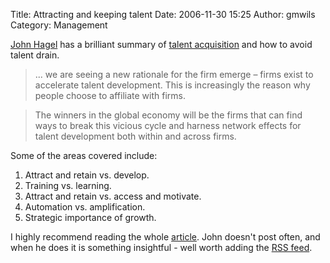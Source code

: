 Title: Attracting and keeping talent
Date: 2006-11-30 15:25
Author: gmwils
Category: Management

[John Hagel][] has a brilliant summary of [talent acquisition][] and how
to avoid talent drain.

> ... we are seeing a new rationale for the firm emerge – firms exist to
> accelerate talent development. This is increasingly the reason why
> people choose to affiliate with firms.

> The winners in the global economy will be the firms that can find ways
> to break this vicious cycle and harness network effects for talent
> development both within and across firms.

Some of the areas covered include:

1.  Attract and retain vs. develop.
2.  Training vs. learning.
3.  Attract and retain vs. access and motivate.
4.  Automation vs. amplification.
5.  Strategic importance of growth.

I highly recommend reading the whole [article][talent acquisition]. John
doesn't post often, and when he does it is something insightful - well
worth adding the [RSS feed][].

  [John Hagel]: http://edgeperspectives.typepad.com/edge_perspectives/
  [talent acquisition]: http://edgeperspectives.typepad.com/edge_perspectives/2006/11/attracting_tale.html
  [RSS feed]: http://edgeperspectives.typepad.com/edge_perspectives/atom.xml
